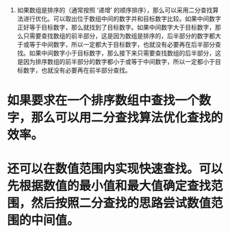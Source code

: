 



1. 如果数组是排序的（通常按照 ‘递增’ 的顺序排序），那么可以采用二分查找算法进行优化。可以取出位于数组中间的数字并和目标数字比较。如果中间数字正好等于目标数字，那么就找到了目标数字。如果中间数字大于目标数字，那么只需要查找数组的前半部分，这是因为数组是排序的，后半部分的数字都大于或等于中间数字，所以一定都大于目标数字，也就没有必要再在后半部分查找。如果中间数字小于目标数字，那么接下来只需要查找数组的后半部分，这是因为排序数组的前半部分的数字都小于或等于中间数字，所以一定都小于目标数字，也就没有必要再在前半部分查找。 




# 如果要求在一个排序数组中查找一个数字，那么可以用二分查找算法优化查找的效率。
# 还可以在数值范围内实现快速查找。可以先根据数值的最小值和最大值确定查找范围，然后按照二分查找的思路尝试数值范围的中间值。